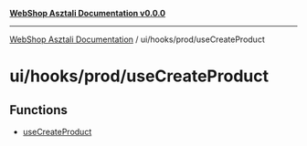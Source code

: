 [**WebShop Asztali Documentation v0.0.0**](../../../../README.md)

***

[WebShop Asztali Documentation](../../../../modules.md) / ui/hooks/prod/useCreateProduct

# ui/hooks/prod/useCreateProduct

## Functions

- [useCreateProduct](functions/useCreateProduct.md)

